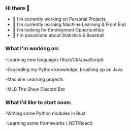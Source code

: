 ### Hi there 👋


<!--
**RABlue27/RABlue27** is a ✨ _special_ ✨ repository because its `README.md` (this file) appears on your GitHub profile.

Here are some ideas to get you started:-->


- 🔭 I’m currently working on Personal Projects
- 🌱 I’m currently learning Machine Learning & Front End 
- 🤔 I’m looking for Employment Oppertunities  
- 💬 I'm passionate about Statistics & Baseball

### What I'm working on:

  -Learning new languages (Rust/C#/JavaScript)
   
  -Expanding my Python knowledge, brushing up on Java 
  
  -Machine Learning projects
  
  -MLB The Show Discord Bot
  
  
### What I'd like to start soon:

  -Writing some Python modules in Rust
  
  -Learning some frameworks (.NET/React)
  
